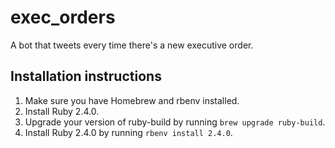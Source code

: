 # exec_orders

A bot that tweets every time there's a new executive order.

## Installation instructions

1. Make sure you have Homebrew and rbenv installed.
1. Install Ruby 2.4.0.
  1. Upgrade your version of ruby-build by running `brew upgrade ruby-build`.
  1. Install Ruby 2.4.0 by running `rbenv install 2.4.0`.

